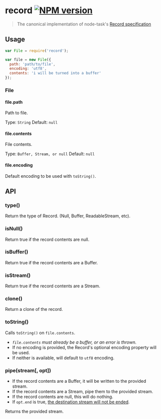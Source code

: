 # record [![NPM version](https://badge.fury.io/js/record.svg)](http://badge.fury.io/js/record)

> The canonical implementation of node-task's [Record specification](https://github.com/node-task/spec/wiki/Record)

## Usage

```js
var File = require('record');

var file = new File({
  path: 'path/to/file',
  encoding: 'utf8',
  contents: 'i will be turned into a buffer'
});
```

### File

#### file.path

Path to file.

Type: `String`
Default: `null`

#### file.contents

File contents.

Type: `Buffer, Stream, or null`
Default: `null`

#### file.encoding

Default encoding to be used with `toString()`.


## API

### type()

Return the type of Record. (Null, Buffer, ReadableStream, etc).

### isNull()

Return true if the record contents are null.

### isBuffer()

Return true if the record contents are a Buffer.

### isStream()

Return true if the record contents are a Stream.

### clone()

Return a clone of the record.

### toString()

Calls `toString()` on `file.contents`.

- _`file.contents` must already be a buffer, or an error is thrown._
- If no encoding is provided, the Record's optional encoding property will be used.
- If neither is available, will default to `utf8` encoding.

### pipe(stream[, opt])

- If the record contents are a Buffer, it will be written to the provided stream.
- If the record contents are a Stream, pipe them to the provided stream.
- If the record contents are null, this will do nothing.
- If `opt.end` is true, [the destination stream will not be ended](http://nodejs.org/api/stream.html#stream_readable_pipe_destination_options).

Returns the provided stream.
